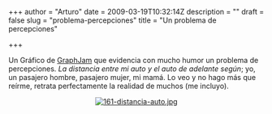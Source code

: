 +++
author = "Arturo"
date = 2009-03-19T10:32:14Z
description = ""
draft = false
slug = "problema-percepciones"
title = "Un problema de percepciones"

+++

 <p>Un Gráfico de <a href="http://graphjam.com/">GraphJam</a> que evidencia con mucho humor un problema de percepciones. <em>La distancia entre mi auto y el auto de adelante según</em>; yo, un pasajero hombre, pasajero mujer, mi mamá.  Lo veo y no hago más que reírme, retrata perfectamente la realidad de muchos (me incluyo).</p>

<p align="center"><a href="http://graphjam.com/2009/03/11/song-chart-memes-car-according/"><img src="http://geeksan.com/wp-content/uploads/import/161-distancia-auto.jpg" alt="161-distancia-auto.jpg" /></a></p>